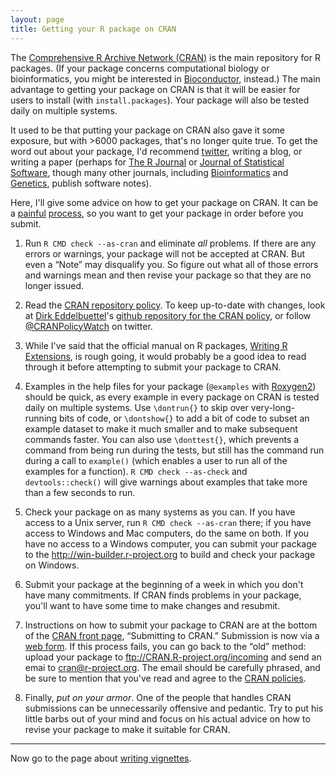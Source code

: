 ```yaml
---
layout: page
title: Getting your R package on CRAN
---
```


The
[Comprehensive R Archive Network (CRAN)](http://cran.r-project.org) is
the main repository for R packages. (If your package concerns
computational biology or bioinformatics, you might be interested in
[Bioconductor](http://bioconductor.org), instead.)
The main advantage to getting your
package on CRAN is that it will be easier for users to install (with
`install.packages`). Your package will also be tested daily on
multiple systems.

It used to be that putting your package on CRAN also gave it some
exposure, but with >6000 packages, that's no longer quite true. To get the
word out about your package, I'd recommend
[twitter](http://twitter.com), writing a blog, or writing a paper
(perhaps for [The R Journal](http://journal.r-project.org/) or
[Journal of Statistical Software](http://www.jstatsoft.org/), though
many other journals, including
[Bioinformatics](http://bioinformatics.oxfordjournals.org/) and
[Genetics](http://www.genetics.org), publish software notes).

Here, I'll give some advice on how to get your package on CRAN. It can
be a [painful](https://twitter.com/xieyihui/status/508650816001945600)
[process](https://twitter.com/_inundata/status/504144292634701825), so
you want to get your package in order before you submit.

1. Run `R CMD check --as-cran` and eliminate _all_
problems. If there are any errors or warnings, your package will not
be accepted at CRAN. But even a &ldquo;Note&rdquo; may disqualify
you. So figure out what all of those errors and warnings mean and then
revise your package so that they are no longer issued.

2. Read the
[CRAN repository policy](http://cran.r-project.org/web/packages/policies.html).
To keep up-to-date with changes, look at
[Dirk Eddelbuettel](http://dirk.eddelbuettel.com)'s
[github repository for the CRAN policy](https://github.com/eddelbuettel/crp),
or follow [@CRANPolicyWatch](https://twitter.com/CRANPolicyWatch) on
twitter.

3. While I've said that the official manual on R packages,
[Writing R Extensions](http://cran.r-project.org/doc/manuals/r-release/R-exts.html),
is rough going, it would probably be a good idea to read through it
before attempting to submit your package to CRAN.

4. Examples in the help files for your package (`@examples` with
[Roxygen2](https://github.com/klutometis/roxygen)) should be quick, as
every example in every package on CRAN is tested daily on multiple
systems. Use `\dontrun{}` to skip over very-long-running bits of code,
or `\dontshow{}` to add a bit of code to subset an example dataset to
make it much smaller and to make subsequent commands faster. You can
also use `\donttest{}`, which prevents a command from being run during
the tests, but still has the command run during a call to `example()`
(which enables a user to run all of the examples for a function).
`R CMD check --as-check` and `devtools::check()` will give warnings
about examples that take more than a few seconds to run.

5. Check your package on as many systems as you can. If you have
access to a Unix server, run `R CMD check --as-cran` there; if you
have access to Windows and Mac computers, do the same on both. If you
have no access to a Windows computer, you can submit your package to
the <http://win-builder.r-project.org> to build and check your package
on Windows.

6. Submit your package at the beginning of a week in which you don't
have many commitments. If CRAN finds problems in your package, you'll
want to have some time to make changes and resubmit.

7. Instructions on how to submit your package to CRAN are at the bottom
of the [CRAN front page](http://cran.r-project.org/),
&ldquo;Submitting to CRAN.&rdquo; Submission is now via a
[web form](http://xmpalantir.wu.ac.at/cransubmit/).  If this process
fails, you can go back to the &ldquo;old&rdquo; method: upload your
package to <ftp://CRAN.R-project.org/incoming> and send an emai to
<cran@r-project.org>. The email should be carefully phrased, and be
sure to mention that you've read and agree to the
[CRAN policies](http://cran.r-project.org/web/packages/policies.html).

8. Finally, _put on your armor_. One of the people that handles CRAN
submissions can be unnecessarily offensive and pedantic. Try to
put his little barbs out of your mind and focus on his actual advice
on how to revise your package to make it suitable for CRAN.

---

Now go to the page about [writing vignettes](vignettes.html).
